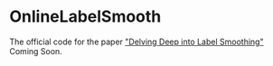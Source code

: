 # OnlineLabelSmooth
The official code for the paper ["Delving Deep into Label Smoothing"](https://arxiv.org/pdf/2011.12562.pdf)
Coming Soon.
